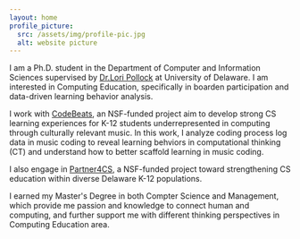 ```yaml
---
layout: home
profile_picture:
  src: /assets/img/profile-pic.jpg
  alt: website picture
---
```


<p>
  I am a Ph.D. student in the Department of Computer and Information Sciences supervised by <a href="https://www.eecis.udel.edu/~pollock/"> Dr.Lori Pollock</a> at University of Delaware. I am interested in Computing Education, specifically in boarden participation and data-driven learning behavior analysis.
</p>

<p>
  I work with <a href="https://codebeats.weebly.com/">CodeBeats</a>, an NSF-funded project aim to develop strong CS learning experiences for K-12 students underrepresented in computing through culturally relevant music. In this work, I analyze coding process log data in music coding to reveal learning behviors in computational thinking (CT) and understand how to better scaffold learning in music coding.
</p>

<p>
  I also engage in <a href="https://sites.udel.edu/partner4cs/">Partner4CS</a>, a NSF-funded project toward strengthening CS education within diverse Delaware K-12 populations. 

<p>
  I earned my Master's Degree in both Compter Science and Management, which provide me passion and knowledge to connect human and computing, and further support me with different thinking perspectives in Computing Education area.
</p>
